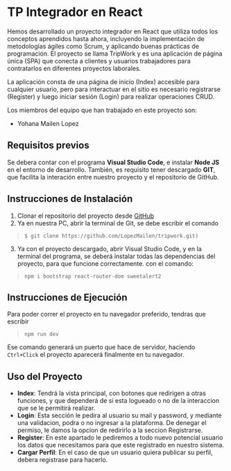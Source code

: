 # TP Integrador en React
Hemos desarrollado un proyecto integrador en React que utiliza todos los conceptos aprendidos hasta ahora, incluyendo la implementación de metodologías ágiles como Scrum, y aplicando buenas prácticas de programación. El proyecto se llama TripWork y es una aplicación de página única (SPA) que conecta a clientes y usuarios trabajadores para contratarlos en diferentes proyectos laborales.

La aplicación consta de una página de inicio (Index) accesible para cualquier usuario, pero para interactuar en el sitio es necesario registrarse (Register) y luego iniciar sesión (Login) para realizar operaciones CRUD.

Los miembros del equipo que han trabajado en este proyecto son:

 - Yohana Mailen Lopez


## Requisitos previos

Se debera contar con el programa **Visual Studio Code**, e instalar **Node JS** en el entorno de desarrollo. También, es requisito tener descargado **GIT**, que facilita la interación entre nuestro proyecto y el repositorio de GitHub.

## Instrucciones de Instalación

 1. Clonar el repositorio del proyecto desde [GitHub](https://github.com/LopezMailen/tripwork.git)
2. Ya en nuestra PC, abrir la terminal de Git, se debe escribir el comando 
> ``$ git clone https://github.com/LopezMailen/tripwork.git)``
3. Ya con el proyecto descargado, abrir Visual Studio Code, y en la terminal del programa, se deberá instalar todas las dependencias del proyecto, para que funcione correctamente. con el comando: 
> ``npm i bootstrap react-router-dom sweetalert2``

## Instrucciones de Ejecución 

Para poder correr el proyecto en tu navegador preferido, tendras que escribir 
>`` npm run dev ``

Ese comando generará un puerto que hace de servidor, haciendo ``Ctrl+Click`` el proyecto aparecerá finalmente en tu navegador.

## Uso del Proyecto 

 - **Index**: Tendrá la vista principal, con botones que redirigen a otras funciones, y que dependerá de si esta logueado o no de la interaccion que se le permitirá realizar.
 - **Login**: Esta sección le pedira al usuario su mail y password, y mediante una validacion, podra o no ingresar a la plataforma. De denegar el permiso, le damos la opcion de redirirlo a la seccion Registrarse.
 - **Register**: En este apartado le pediremos a todo nuevo potencial usuario los datos que necesitamos para que este registrado en nuestro sistema.
 - **Cargar Perfil**: En el caso de que un usuario quiera publicar su perfil, debera registrase para hacerlo.

